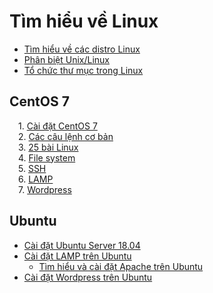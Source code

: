 # Tìm hiểu về Linux  
- [Tìm hiểu về các distro Linux](2.So-luoc-linux-cac-distro-linux.md)
- [Phân biệt Unix/Linux](3.Phan-biet-unix-linux.md)
- [Tổ chức thư mục trong Linux](4.To-chuc-thu-muc-trong-Linux.md)
## CentOS 7
&emsp;1. [Cài đặt CentOS 7](install.md)  
&emsp;2. [Các câu lệnh cơ bản](Co-ban/README.md)  
&emsp;3. [25 bài Linux](25-bai-linux/README.md)  
&emsp;4. [File system](FileSystem/README.md)  
&emsp;5. [SSH](SSH/README.md)    
&emsp;6. [LAMP](LAMP/README.md)  
&emsp;7. [Wordpress](Wordpress/README.md)  


## Ubuntu
- [Cài đặt Ubuntu Server 18.04](Ubuntu/install_ubuntu.md)  
- [Cài đặt LAMP trên Ubuntu](Ubuntu/install_lamp.md)
  - [Tìm hiểu và cài đặt Apache trên Ubuntu](Ubuntu/apache.md)
- [Cài đặt Wordpress trên Ubuntu](Ubuntu/install_wordpress.md)  
